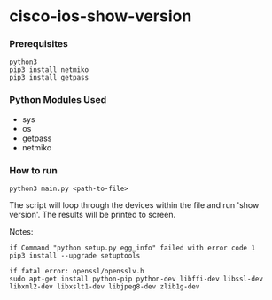 # cisco-ios-show-version

### Prerequisites
```
python3
pip3 install netmiko
pip3 install getpass
```

### Python Modules Used
 - sys
 - os
 - getpass
 - netmiko
 
### How to run
```
python3 main.py <path-to-file>
```
The script will loop through the devices within the file and run 'show version'. The results will be printed to screen.

Notes:
```
if Command "python setup.py egg_info" failed with error code 1
pip3 install --upgrade setuptools

if fatal error: openssl/opensslv.h
sudo apt-get install python-pip python-dev libffi-dev libssl-dev libxml2-dev libxslt1-dev libjpeg8-dev zlib1g-dev
```
